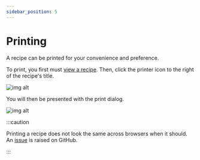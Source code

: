 ```yaml
---
sidebar_position: 5
---
```


# Printing

A recipe can be printed for your convenience and preference.

To print, you first must [view a recipe](/docs/features/manage/view). Then, click the printer icon to the right of the
recipe's title.

![img alt](/img/features/print-icon.png)

You will then be presented with the print dialog.

![img alt](/img/features/print-dialog.png)

:::caution

Printing a recipe does not look the same across browsers when it should.
An [issue](https://github.com/reaper47/recipya/issues/73) is raised on GitHub.

:::